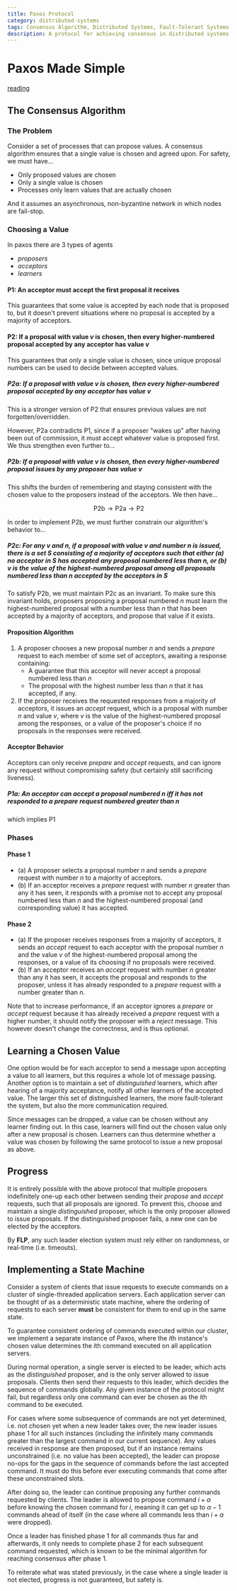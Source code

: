 ```yaml
---
title: Paxos Protocol
category: distributed-systems
tags: Consensus Algorithm, Distributed Systems, Fault-Tolerant Systems
description: A protocol for achieving consensus in distributed systems
---
```


# Paxos Made Simple

[reading](https://lamport.azurewebsites.net/pubs/paxos-simple.pdf)

## The Consensus Algorithm

### The Problem

Consider a set of processes that can propose values. A consensus algorithm ensures that a single value is chosen and agreed upon. For safety, we must have...

- Only proposed values are chosen
- Only a single value is chosen
- Processes only learn values that are actually chosen

And it assumes an asynchronous, non-byzantine network in which nodes are fail-stop.

### Choosing a Value

In paxos there are 3 types of agents

- *proposers*
- *acceptors*
- *learners*

#### P1: An acceptor must accept the first proposal it receives

This guarantees that some value is accepted by each node that is proposed to, but it doesn't prevent situations where no proposal is accepted by a majority of acceptors.

#### P2: If a proposal with value $v$ is chosen, then every higher-numbered proposal accepted by any acceptor has value $v$

This guarantees that only a single value is chosen, since unique proposal numbers can be used to decide between accepted values.

##### P2a: If a proposal with value $v$ is chosen, then every higher-numbered proposal accepted by any acceptor has value $v$

This is a stronger version of P2 that ensures previous values are not forgotten/overridden.

However, P2a contradicts P1, since if a proposer "wakes up" after having been out of commission, it must accept whatever value is proposed first. We thus strengthen even further to...

##### P2b: If a proposal with value $v$ is chosen, then every higher-numbered proposal issues by any proposer has value $v$

This shifts the burden of remembering and staying consistent with the chosen value to the proposers instead of the acceptors. We then have...

$$
\text{P2b} \to \text{P2a} \to \text{P2}
$$

In order to implement P2b, we must further constrain our algorithm's behavior to...

##### P2c: For any $v$ and $n$, if a proposal with value $v$ and number $n$ is issued, there is a set $S$ consisting of a majority of acceptors such that either (a) no acceptor in $S$ has accepted any proposal numbered less than $n$, or (b) $v$ is the value of the highest-numbered proposal among all proposals numbered less than $n$ accepted by the acceptors in $S$

To satisfy P2b, we must maintain P2c as an invariant. To make sure this invariant holds, proposers proposing a proposal numbered $n$ must learn the highest-numbered proposal with a number less than $n$ that has been accepted by a majority of acceptors, and propose that value if it exists.

#### Proposition Algorithm

1. A proposer chooses a new proposal number $n$ and sends a *prepare* request to each member of some set of acceptors, awaiting a response containing:
    - A guarantee that this acceptor will never accept a proposal numbered less than $n$
    - The proposal with the highest number less than $n$ that it has accepted, if any.
2. If the proposer receives the requested responses from a majority of acceptors, it issues an *accept* request, which is a proposal with number $n$ and value $v$, where $v$ is the value of the highest-numbered proposal among the responses, or a value of the proposer's choice if no proposals in the responses were received.

#### Acceptor Behavior

Acceptors can only receive *prepare* and *accept* requests, and can ignore any request without compromising safety (but certainly still sacrificing liveness).

##### P1a: An acceptor can accept a proposal numbered $n$ iff it has not responded to a *prepare* request numbered greater than $n$

which implies P1

### Phases

#### Phase 1

- (a) A proposer selects a proposal number $n$ and sends a *prepare* request with number $n$ to a majority of acceptors.
- (b) If an acceptor receives a *prepare* request with number $n$ greater than any it has seen, it responds with a promise not to accept any proposal numbered less than $n$ and the highest-numbered proposal (and corresponding value) it has accepted.

#### Phase 2

- (a) If the proposer receives responses from a majority of acceptors, it sends an *accept* request to each acceptor with the proposal number $n$ and the value $v$ of the highest-numbered proposal among the responses, or a value of its choosing if no proposals were received.
- (b) If an acceptor receives an *accept* request with number $n$ greater than any it has seen, it accepts the proposal and responds to the proposer, unless it has already responded to a *prepare* request with a number greater than $n$.

Note that to increase performance, if an acceptor ignores a *prepare* or *accept* request because it has already received a *prepare* request with a higher number, it should notify the proposer with a *reject* message. This however doesn't change the correctness, and is thus optional.

## Learning a Chosen Value

One option would be for each acceptor to send a message upon accepting a value to all learners, but this requires a whole lot of message passing. Another option is to maintain a set of *distinguished* learners, which after hearing of a majority acceptance, notify all other learners of the accepted value. The larger this set of distinguished learners, the more fault-tolerant the system, but also the more communication required.

Since messages can be dropped, a value can be chosen without any learner finding out. In this case, learners will find out the chosen value only after a new proposal is chosen. Learners can thus determine whether a value was chosen by following the same protocol to issue a new proposal as above.

## Progress

It is entirely possible with the above protocol that multiple proposers indefinitely one-up each other between sending their *propose* and *accept* requests, such that all proposals are ignored. To prevent this, choose and maintain a single *distinguished* proposer, which is the only proposer allowed to issue proposals. If the distinguished proposer fails, a new one can be elected by the acceptors.

By **FLP**, any such leader election system must rely either on randomness, or real-time (i.e. timeouts).

## Implementing a State Machine

Consider a system of clients that issue requests to execute commands on a cluster of single-threaded application servers. Each application server can be thought of as a deterministic state machine, where the ordering of requests to each server **must** be consistent for them to end up in the same state.

To guarantee consistent ordering of commands executed within our cluster, we implement a separate instance of Paxos, where the $i$th instance's chosen value determines the $i$th command executed on all application servers.

During normal operation, a single server is elected to be leader, which acts as the *distinguished* proposer, and is the only server allowed to issue proposals. Clients then send their requests to this leader, which decides the sequence of commands globally. Any given instance of the protocol might fail, but regardless only one command can ever be chosen as the $i$th command to be executed.

For cases where some subsequence of commands are not yet determined, i.e. not chosen yet when a new leader takes over, the new leader issues phase 1 for all such instances (including the infinitely many commands greater than the largest command in our current sequence). Any values received in response are then proposed, but if an instance remains unconstrained (i.e. no value has been accepted), the leader can propose no-ops for the gaps in the sequence of commands before the last accepted command. It must do this before ever executing commands that come after these unconstrained slots.

After doing so, the leader can continue proposing any further commands requested by clients. The leader is allowed to propose command $i + \alpha$ before knowing the chosen command for $i$, meaning it can get up to $\alpha - 1$ commands ahead of itself (in the case where all commands less than $i + \alpha$ were dropped).

Once a leader has finished phase 1 for all commands thus far and afterwards, it only needs to complete phase 2 for each subsequent command requested, which is known to be the minimal algorithm for reaching consensus after phase 1.

To reiterate what was stated previously, in the case where a single leader is not elected, progress is not guaranteed, but safety is.
